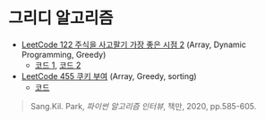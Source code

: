 # 그리디 알고리즘
  
* [LeetCode 122 주식을 사고팔기 가장 좋은 시점 2](https://leetcode.com/problems/best-time-to-buy-and-sell-stock-ii/) (Array, Dynamic Programming, Greedy)
  * [코드 1](https://github.com/chokwonsik/Coding_Interview/blob/main/Algorithm/21_Greedy_Algorithm/78_leetcode_122_Best-Time-to-Buy-and-Sell-Stock-II/78_leetcode_122_Pythonic.py),
    [코드 2](https://github.com/chokwonsik/Coding_Interview/blob/main/Algorithm/21_Greedy_Algorithm/78_leetcode_122_Best-Time-to-Buy-and-Sell-Stock-II/78_leetcode_122.py)
* [LeetCode 455 쿠키 부여](https://leetcode.com/problems/assign-cookies/) (Array, Greedy, sorting)
  * [코드](https://github.com/chokwonsik/Coding_Interview/blob/main/Algorithm/21_Greedy_Algorithm/82_leetcode_455_Assign-Cookies/82_leetcode_455.py)     

>Sang.Kil. Park, _파이썬 알고리즘 인터뷰_, 책만, 2020, pp.585-605.